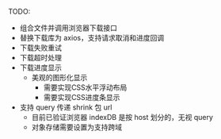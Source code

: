 TODO:

* 组合文件并调用浏览器下载接口
* 替换下载库为 axios，支持请求取消和进度回调
* 下载失败重试
* 下载超时处理
* 下载进度显示
    * 美观的图形化显示
        * 需要实现CSS水平浮动布局
        * 需要实现CSS进度条显示
* 支持 query 传递 shrink 包 url
    * 目前已验证浏览器 indexDB 是按 host 划分的，无视 query
    * 对象存储需要设置为支持跨域